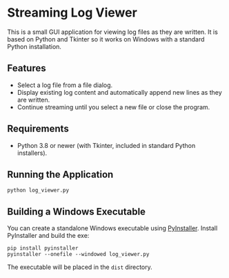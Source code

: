 # Streaming Log Viewer

This is a small GUI application for viewing log files as they are written. It is based on Python and Tkinter so it works on Windows with a standard Python installation.

## Features
* Select a log file from a file dialog.
* Display existing log content and automatically append new lines as they are written.
* Continue streaming until you select a new file or close the program.

## Requirements
* Python 3.8 or newer (with Tkinter, included in standard Python installers).

## Running the Application
```
python log_viewer.py
```

## Building a Windows Executable
You can create a standalone Windows executable using [PyInstaller](https://pyinstaller.org/).
Install PyInstaller and build the exe:

```
pip install pyinstaller
pyinstaller --onefile --windowed log_viewer.py
```

The executable will be placed in the `dist` directory.
